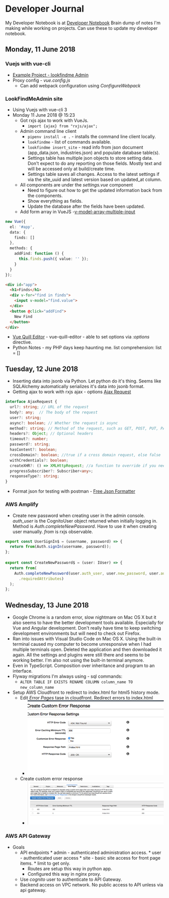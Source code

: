 # Developer Journal
My Developer Notebook is at [Developer Notebook](http://www.catenare.com/devnotes/)
Brain dump of notes I'm making while working on projects. Can use these to update my developer notebook.
## Monday, 11 June 2018
### Vuejs with vue-cli
* [Example Project - lookfindme Admin](https://github.com/catenare/lookfindmeadmin2)
* Proxy config - *vue.config.js*
	* Can add webpack configuration using *ConfigureWebpack* 
### LookFindMeAdmin site
* Using Vuejs with vue-cli 3
* Monday 11 June 2018 @ 15:23
	* Got rxjs ajax to work with VueJs.
		* `import {ajax} from "rxjs/ajax";`
	* Admin command line client
		* `pipenv install -e .` - installs the command line client locally.
		* `lookfindme` - list of commands available.
		* `lookfindme insert_site` - read info from json document (app_data.json, industries.json) and populate database table(s).
		* Settings table has multiple json objects to store setting data. Don't expect to do any reporting on those fields. Mostly text and will be accessed only at build/create time.
		* Settings table saves all changes. Access to the latest settings if via the site_uuid and latest version based on updated_at column.
	* All components are under the *settings.vue* component
		* Need to figure out how to get the updated information back from the components.
		* Show everything as fields.
		* Update the database after the fields have been updated.
	* Add form array in VueJS -[v-model-array-multiple-input](https://stackoverflow.com/questions/34825065/vuejs-v-model-array-in-multiple-input)
```ts
new Vue({
  el: '#app',
  data: {
    finds: []
  },
  methods: {
    addFind: function () {
      this.finds.push({ value: '' });
    }
  }
});
```
```html
<div id="app">
  <h1>Finds</h1>
  <div v-for="find in finds">
    <input v-model="find.value">
  </div>
  <button @click="addFind">
    New Find
  </button>
</div>
```
* [Vue Quill Editor](https://surmon-china.github.io/vue-quill-editor/) - vue-quill-editor - able to set options via *:options* directive.
* Python Notes - my PHP days keep haunting me.
list comprehension: list = []
## Tuesday, 12 June 2018
* Inserting data into jsonb via Python. Let python do it's thing. Seems like SQLAlchemy automatically serializes it's data into jsonb format.
* Getting ajax to work with rxjs ajax - options [Ajax Request](https://stackoverflow.com/questions/41286476/rxjs-5-simple-ajax-request)
```ts
interface AjaxRequest {
  url?: string; // URL of the request
  body?: any;  // The body of the request
  user?: string; 
  async?: boolean; // Whether the request is async
  method?: string; // Method of the request, such as GET, POST, PUT, PATCH, DELETE
  headers?: Object; // Optional headers
  timeout?: number;
  password?: string;
  hasContent?: boolean;
  crossDomain?: boolean; //true if a cross domain request, else false
  withCredentials?: boolean;
  createXHR?: () => XMLHttpRequest; //a function to override if you need to use an alternate XMLHttpRequest implementation
  progressSubscriber?: Subscriber<any>;
  responseType?: string;
}
```
* Format json for testing with postman - [Free Json Formatter](https://www.freeformatter.com/json-formatter.html#ad-output)
### AWS Amplify
* Create new password when creating user in the admin console.  *auth_user* is the CognitoUser object returned when initially logging in. Method is *Auth.completeNewPassword*. Have to use it when creating user manually. *from* is rxjs observable.
```ts
export const UserSignIn$ = (username, password) => {
  return from(Auth.signIn(username, password));
};

export const CreateNewPassword$ = (user: IUser) => {
  return from(
    Auth.completeNewPassword(user.auth_user, user.new_password, user.auth_user.challengeParam
      .requiredAttributes)
  );
};
```
## Wednesday, 13 June 2018
* Google Chrome is a random error, slow nightmare on Mac OS X but it also seems to have the better development tools available. Especially for Vue and Angular development. Don't really have time to keep switching development environments but will need to check out Firefox.
* Ran into issues with Visual Studio Code on Mac OS X. Using the built-in terminal caused my computer to become unresponsive when I had multiple terminals open. Deleted the application and then downloaded it again. All the settings and plugins were still there and seems to be working better. I'm also not using the built-in terminal anymore.
* Even in TypeScript. Composition over inheritance and program to an interface.
* Flyway migrations I'm always using - sql commands:
	* `ALTER TABLE IF EXISTS RENAME COLUMN column_name TO new_column_name`
* Setup AWS Cloudfront to redirect to index.html for html5 history mode.
	* Edit *Error Pages* tase in cloudfront. Redirect errors to index.html
		* ![](/images/cloudfront_config_error_response.png)
	* Create custom error response
		* ![](/images/cloudfront_config_html5_routing.png)
### AWS API Gateway
* Goals
	* API endpoints
			* admin - authenticated administration access. 
			* user - authenticated user access
			* site - basic site access for front page items.
				* limit to get only.
		* Routes are setup this way in python app.
		* Configured this way in nginx proxy.
	* Use *cognito* user to authenticate to API Gateway.
	* Backend access on VPC network. No public access to API unless via api gateway.
